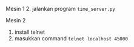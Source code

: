 Mesin 1
2. jalankan program `time_server.py`

Mesin 2
1. install telnet 
2. masukkan command `telnet localhost 45000`
